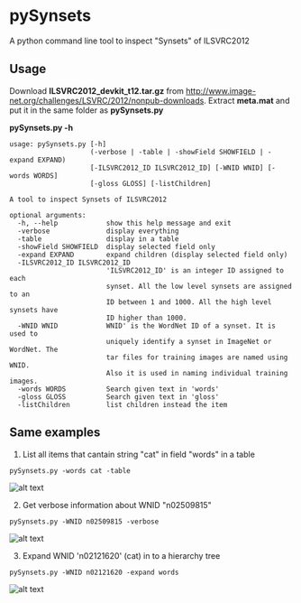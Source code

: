 # pySynsets
A python command line tool to inspect "Synsets" of ILSVRC2012

## Usage
Download **ILSVRC2012_devkit_t12.tar.gz** from http://www.image-net.org/challenges/LSVRC/2012/nonpub-downloads.
Extract **meta.mat** and put it in the same folder as **pySynsets.py**

**pySynsets.py -h**
```
usage: pySynsets.py [-h]
                    (-verbose | -table | -showField SHOWFIELD | -expand EXPAND)
                    [-ILSVRC2012_ID ILSVRC2012_ID] [-WNID WNID] [-words WORDS]
                    [-gloss GLOSS] [-listChildren]

A tool to inspect Synsets of ILSVRC2012

optional arguments:
  -h, --help            show this help message and exit
  -verbose              display everything
  -table                display in a table
  -showField SHOWFIELD  display selected field only
  -expand EXPAND        expand children (display selected field only)
  -ILSVRC2012_ID ILSVRC2012_ID
                        'ILSVRC2012_ID' is an integer ID assigned to each
                        synset. All the low level synsets are assigned to an
                        ID between 1 and 1000. All the high level synsets have
                        ID higher than 1000.
  -WNID WNID            WNID' is the WordNet ID of a synset. It is used to
                        uniquely identify a synset in ImageNet or WordNet. The
                        tar files for training images are named using WNID.
                        Also it is used in naming individual training images.
  -words WORDS          Search given text in 'words'
  -gloss GLOSS          Search given text in 'gloss'
  -listChildren         list children instead the item
```
## Same examples
1. List all items that cantain string "cat" in field "words" in a table
```
pySynsets.py -words cat -table
```
![alt text](https://raw.githubusercontent.com/fanxiaoju/pySynsets/master/images/example1.PNG)

2. Get verbose information about WNID "n02509815"
```
pySynsets.py -WNID n02509815 -verbose
```
![alt text](https://raw.githubusercontent.com/fanxiaoju/pySynsets/master/images/example2.PNG)

3. Expand WNID 'n02121620' (cat) in to a hierarchy tree
```
pySynsets.py -WNID n02121620 -expand words
```
![alt text](https://raw.githubusercontent.com/fanxiaoju/pySynsets/master/images/example3.PNG)
